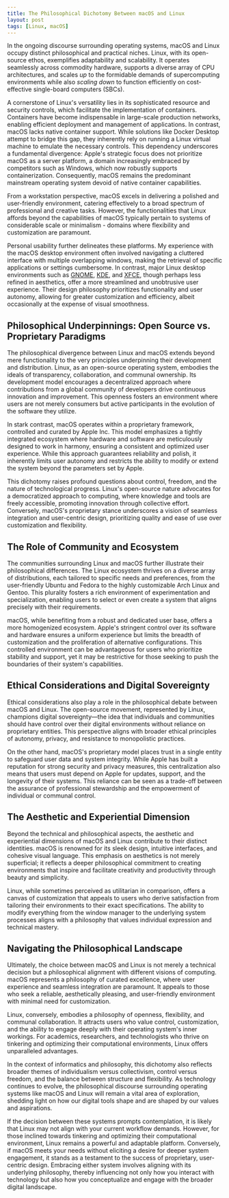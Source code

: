 ```yaml
---
title: The Philosophical Dichotomy Between macOS and Linux
layout: post
tags: [Linux, macOS]
---
```


In the ongoing discourse surrounding operating systems, macOS and Linux occupy distinct philosophical and practical niches. Linux, with its open-source ethos, exemplifies adaptability and scalability. It operates seamlessly across commodity hardware, supports a diverse array of CPU architectures, and scales _up_ to the formidable demands of supercomputing environments while also _scaling down_ to function efficiently on cost-effective single-board computers (SBCs).

<!-- more -->

A cornerstone of Linux's versatility lies in its sophisticated resource and security controls, which facilitate the implementation of containers. Containers have become indispensable in large-scale production networks, enabling efficient deployment and management of applications. In contrast, macOS lacks native container support. While solutions like Docker Desktop attempt to bridge this gap, they inherently rely on running a Linux virtual machine to emulate the necessary controls. This dependency underscores a fundamental divergence: Apple's strategic focus does not prioritize macOS as a server platform, a domain increasingly embraced by competitors such as Windows, which now robustly supports containerization. Consequently, macOS remains the predominant mainstream operating system devoid of native container capabilities.

From a workstation perspective, macOS excels in delivering a polished and user-friendly environment, catering effectively to a broad spectrum of professional and creative tasks. However, the functionalities that Linux affords beyond the capabilities of macOS typically pertain to systems of considerable scale or minimalism - domains where flexibility and customization are paramount.

Personal usability further delineates these platforms. My experience with the macOS desktop environment often involved navigating a cluttered interface with multiple overlapping windows, making the retrieval of specific applications or settings cumbersome. In contrast, major Linux desktop environments such as [GNOME](https://www.gnome.org/), [KDE](https://kde.org/), and [XFCE](https://www.xfce.org/), though perhaps less refined in aesthetics, offer a more streamlined and unobtrusive user experience. Their design philosophy prioritizes functionality and user autonomy, allowing for greater customization and efficiency, albeit occasionally at the expense of visual smoothness.

## Philosophical Underpinnings: Open Source vs. Proprietary Paradigms

The philosophical divergence between Linux and macOS extends beyond mere functionality to the very principles underpinning their development and distribution. Linux, as an open-source operating system, embodies the ideals of transparency, collaboration, and communal ownership. Its development model encourages a decentralized approach where contributions from a global community of developers drive continuous innovation and improvement. This openness fosters an environment where users are not merely consumers but active participants in the evolution of the software they utilize.

In stark contrast, macOS operates within a proprietary framework, controlled and curated by Apple Inc. This model emphasizes a tightly integrated ecosystem where hardware and software are meticulously designed to work in harmony, ensuring a consistent and optimized user experience. While this approach guarantees reliability and polish, it inherently limits user autonomy and restricts the ability to modify or extend the system beyond the parameters set by Apple.

This dichotomy raises profound questions about control, freedom, and the nature of technological progress. Linux's open-source nature advocates for a democratized approach to computing, where knowledge and tools are freely accessible, promoting innovation through collective effort. Conversely, macOS's proprietary stance underscores a vision of seamless integration and user-centric design, prioritizing quality and ease of use over customization and flexibility.

## The Role of Community and Ecosystem

The communities surrounding Linux and macOS further illustrate their philosophical differences. The Linux ecosystem thrives on a diverse array of distributions, each tailored to specific needs and preferences, from the user-friendly Ubuntu and Fedora to the highly customizable Arch Linux and Gentoo. This plurality fosters a rich environment of experimentation and specialization, enabling users to select or even create a system that aligns precisely with their requirements.

macOS, while benefiting from a robust and dedicated user base, offers a more homogenized ecosystem. Apple's stringent control over its software and hardware ensures a uniform experience but limits the breadth of customization and the proliferation of alternative configurations. This controlled environment can be advantageous for users who prioritize stability and support, yet it may be restrictive for those seeking to push the boundaries of their system's capabilities.

## Ethical Considerations and Digital Sovereignty

Ethical considerations also play a role in the philosophical debate between macOS and Linux. The open-source movement, represented by Linux, champions digital sovereignty—the idea that individuals and communities should have control over their digital environments without reliance on proprietary entities. This perspective aligns with broader ethical principles of autonomy, privacy, and resistance to monopolistic practices.

On the other hand, macOS's proprietary model places trust in a single entity to safeguard user data and system integrity. While Apple has built a reputation for strong security and privacy measures, this centralization also means that users must depend on Apple for updates, support, and the longevity of their systems. This reliance can be seen as a trade-off between the assurance of professional stewardship and the empowerment of individual or communal control.

## The Aesthetic and Experiential Dimension

Beyond the technical and philosophical aspects, the aesthetic and experiential dimensions of macOS and Linux contribute to their distinct identities. macOS is renowned for its sleek design, intuitive interfaces, and cohesive visual language. This emphasis on aesthetics is not merely superficial; it reflects a deeper philosophical commitment to creating environments that inspire and facilitate creativity and productivity through beauty and simplicity.

Linux, while sometimes perceived as utilitarian in comparison, offers a canvas of customization that appeals to users who derive satisfaction from tailoring their environments to their exact specifications. The ability to modify everything from the window manager to the underlying system processes aligns with a philosophy that values individual expression and technical mastery.

## Navigating the Philosophical Landscape

Ultimately, the choice between macOS and Linux is not merely a technical decision but a philosophical alignment with different visions of computing. macOS represents a philosophy of curated excellence, where user experience and seamless integration are paramount. It appeals to those who seek a reliable, aesthetically pleasing, and user-friendly environment with minimal need for customization.

Linux, conversely, embodies a philosophy of openness, flexibility, and communal collaboration. It attracts users who value control, customization, and the ability to engage deeply with their operating system's inner workings. For academics, researchers, and technologists who thrive on tinkering and optimizing their computational environments, Linux offers unparalleled advantages.

In the context of informatics and philosophy, this dichotomy also reflects broader themes of individualism versus collectivism, control versus freedom, and the balance between structure and flexibility. As technology continues to evolve, the philosophical discourse surrounding operating systems like macOS and Linux will remain a vital area of exploration, shedding light on how our digital tools shape and are shaped by our values and aspirations.

If the decision between these systems prompts contemplation, it is likely that Linux may not align with your current workflow demands. However, for those inclined towards tinkering and optimizing their computational environment, Linux remains a powerful and adaptable platform. Conversely, if macOS meets your needs without eliciting a desire for deeper system engagement, it stands as a testament to the success of proprietary, user-centric design. Embracing either system involves aligning with its underlying philosophy, thereby influencing not only how you interact with technology but also how you conceptualize and engage with the broader digital landscape.
